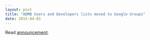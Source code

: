 ```yaml
---
layout: post
title: "ADMB Users and Developers lists moved to Google Groups"
date: 2015-04-01
---
```


Read [announcement](http://lists.admb-project.org/pipermail/developers/2015-April/001131.html).


